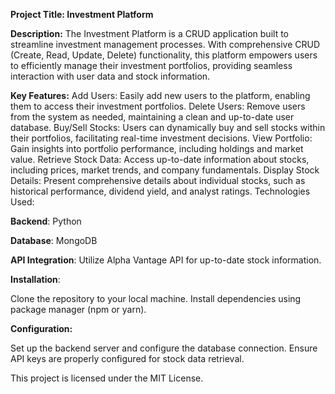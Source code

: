 <b>Project Title: Investment Platform</b>

<b>Description:</b>
The Investment Platform is a CRUD application built to streamline investment management processes. With comprehensive CRUD (Create, Read, Update, Delete) functionality, this platform empowers users to efficiently manage their investment portfolios, providing seamless interaction with user data and stock information.

<b>Key Features:</b>
Add Users: Easily add new users to the platform, enabling them to access their investment portfolios.
Delete Users: Remove users from the system as needed, maintaining a clean and up-to-date user database.
Buy/Sell Stocks: Users can dynamically buy and sell stocks within their portfolios, facilitating real-time investment decisions.
View Portfolio: Gain insights into portfolio performance, including holdings and market value.
Retrieve Stock Data: Access up-to-date information about stocks, including prices, market trends, and company fundamentals.
Display Stock Details: Present comprehensive details about individual stocks, such as historical performance, dividend yield, and analyst ratings.
Technologies Used:

<b>Backend</b>: Python

<b>Database</b>: MongoDB

<b>API Integration</b>: Utilize Alpha Vantage API for up-to-date stock information.


<b>Installation</b>:

Clone the repository to your local machine.
Install dependencies using package manager (npm or yarn).

<b>Configuration:</b>

Set up the backend server and configure the database connection.
Ensure API keys are properly configured for stock data retrieval.

This project is licensed under the MIT License.
